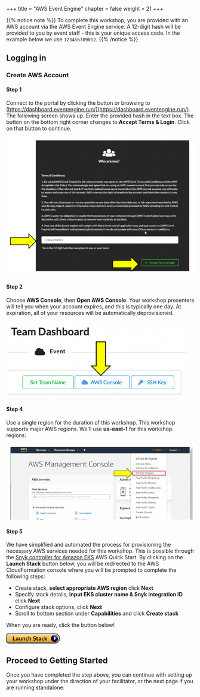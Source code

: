+++
title = "AWS Event Engine"
chapter = false
weight = 21
+++

{{% notice note %}} 
To complete this workshop, you are provided with an AWS account via the AWS Event Engine service. A 12-digit hash will be provided to you by event staff - this is your unique access code.  In the example below we use `123456789012`.
{{% /notice %}}



## Logging in

### Create AWS Account

#### Step 1

Connect to the portal by clicking the button or browsing to [https://dashboard.eventengine.run/](https://dashboard.eventengine.run/). 
The following screen shows up. Enter the provided hash in the text box. The button on the bottom right corner changes to
 **Accept Terms & Login**. Click on that button to continue.

![Event Engine](../images/event-engine-initial-screen.png)

#### Step 2

Choose **AWS Console**, then **Open AWS Console**.
Your workshop presenters will tell you when your account expires, and this is typically one day.  At expiration, all of your resources will be automatically deprovisioned. 

![Event Engine Dashboard](../images/event-engine-dashboard.png)

#### Step 4

Use a single region for the duration of this workshop. This workshop supports major AWS regions.  We'll use **us-east-1** for this workshop.
 regions:

![Event Engine Region](../images/event-engine-region.png)

#### Step 5

We have simplified and automated the process for provisioning the necessary AWS services needed for this workshop.
This is possible through the [Snyk controller for Amazon EKS](https://github.com/aws-quickstart/quickstart-eks-snyk) AWS Quick Start. 
By clicking on the __Launch Stack__ button below, you will be redirected to the AWS CloudFormation console where you will
be prompted to complete the following steps:

- Create stack, **select appropriate AWS region** click **Next**
- Specify stack details, **input EKS cluster name & Snyk integration ID** click **Next**
- Configure stack options, click **Next**
- Scroll to bottom section under **Capabilities** and click **Create stack** 

When you are ready, click the button below!

[![Launch-Stack](../images/cloudformation-launch-stack.png)](https://us-east-2.console.aws.amazon.com/cloudformation/home?region=us-east-2#/stacks/create/template?stackName=Snyk-EKS&templateURL=https://aws-quickstart.s3.us-east-1.amazonaws.com/quickstart-amazon-eks/submodules/quickstart-eks-snyk/templates/eks-snyk.template.yaml)

## Proceed to Getting Started
Once you have completed the step above, you can continue with setting up your workshop under the direction of your facilitator, or the next page if you are running standalone.
